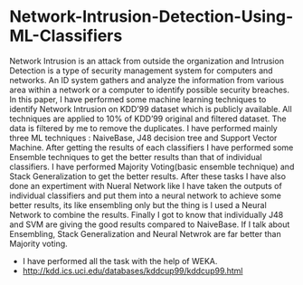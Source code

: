 # Network-Intrusion-Detection-Using-ML-Classifiers
Network Intrusion is an attack from outside the organization and Intrusion Detection
is a type of security management system for computers and networks. An ID system
gathers and analyze the information from various area within a network or a
computer to identify possible security breaches. In this paper, I have performed some
machine learning techniques to identify Network Intrusion on KDD’99 dataset which
is publicly available. All techniques are applied to 10% of KDD’99 original and
filtered dataset. The data is filtered by me to remove the duplicates.
I have performed mainly three ML techniques : NaiveBase, J48 decision tree
and Support Vector Machine. After getting the results of each classifiers I have
performed some Ensemble techniques to get the better results than that of individual
classifiers. I have performed Majority Voting(basic ensemble technique) and Stack
Generalization to get the better results.
After these tasks I have also done an expertiment with Nueral Network like I
have taken the outputs of individual classifiers and put them into a neural network to
achieve some better results, its like ensembling only but the thing is I used a Neural
Network to combine the results.
Finally I got to know that individually J48 and SVM are giving the good
results compared to NaiveBase. If I talk about Ensembling, Stack Generalization and
Neural Netwrok are far better than Majority voting.
- I have performed all the task with the help of WEKA.
- http://kdd.ics.uci.edu/databases/kddcup99/kddcup99.html

